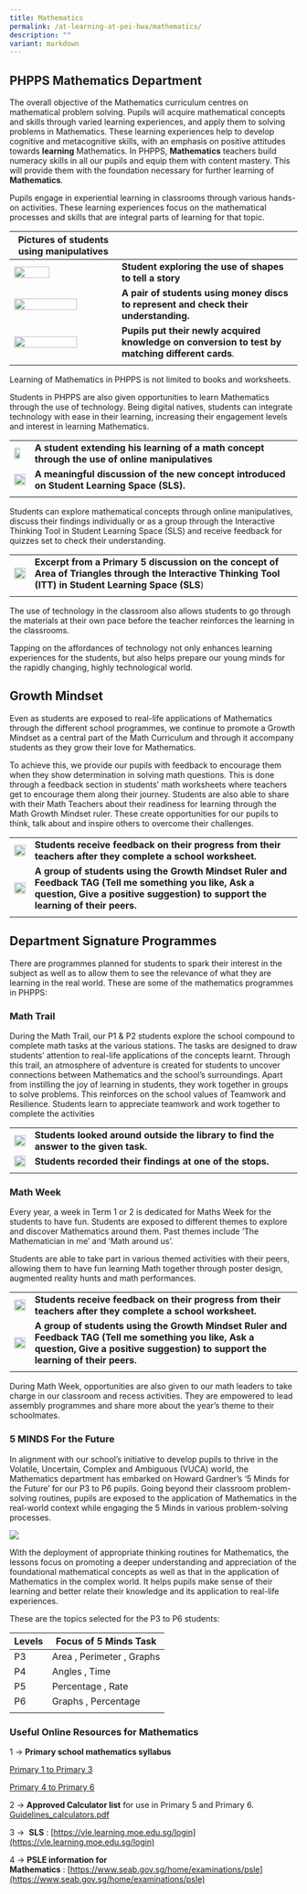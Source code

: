 ```yaml
---
title: Mathematics
permalink: /at-learning-at-pei-hwa/mathematics/
description: ""
variant: markdown
---
```

## PHPPS Mathematics Department

The overall objective of the Mathematics curriculum centres on mathematical problem solving. Pupils will acquire mathematical concepts and skills through varied learning experiences, and apply them to solving problems in Mathematics. These learning experiences help to develop cognitive and metacognitive skills, with an emphasis on positive attitudes towards **learning** Mathematics.  In PHPPS, **Mathematics** teachers build numeracy skills in all our pupils and equip them with content mastery. This will provide them with the foundation necessary for further learning of **Mathematics**.

Pupils engage in experiential learning in classrooms through various hands-on activities. These learning experiences focus on the mathematical processes and skills that are integral parts of learning for that topic. 

   
| **Pictures of students using manipulatives** |  |
| -------- | -------- |
| <img src="/images/ACADEMICS/Mathematics/IMG_6912__1_.jpg" style="width:60%"> | **Student exploring the use of shapes to tell a story** |
| <img src="/images/ACADEMICS/Mathematics/IMG_0431.jpg" style="width:80%"> | **A pair of students using money discs to represent and check their understanding.** |
|<img src="/images/ACADEMICS/Mathematics/math_3.png" style="width:80%"> | **Pupils put their newly acquired knowledge on conversion to test by matching different cards**.|
| |  |

Learning of Mathematics in PHPPS is not limited to books and worksheets.

Students in PHPPS are also given opportunities to learn Mathematics through the use of technology. Being digital natives, students can integrate technology with ease in their learning, increasing their engagement levels and interest in learning Mathematics. 

| |  |
| -------- | -------- |
| <img src="/images/ACADEMICS/Mathematics/IMG_5933.jpg" style="width:70%"> |**A student extending his learning of a math concept through the use of online manipulatives** |
| <img src="/images/ACADEMICS/Mathematics/math_2.png" style="width:100%"> | **A meaningful discussion of the new concept introduced on Student Learning Space (SLS).**  |
| |  |


Students can explore mathematical concepts through online manipulatives, discuss their findings individually or as a group through the Interactive Thinking Tool in Student Learning Space (SLS) and receive feedback for quizzes set to check their understanding. 

| |  |
| -------- | -------- |
| <img src="/images/ACADEMICS/Mathematics/Discussion_on_SLS.png" style="width:100%"> |**Excerpt from a Primary 5 discussion on the concept of Area of Triangles through the Interactive Thinking Tool (ITT) in Student Learning Space (SLS**) |
| | |

The use of technology in the classroom also allows students to go through the materials at their own pace before the teacher reinforces the learning in the classrooms.
 
Tapping on the affordances of technology not only enhances learning experiences for the students, but also helps prepare our young minds for the rapidly changing, highly technological world.


## **Growth Mindset**

Even as students are exposed to real-life applications of Mathematics through the different school programmes, we continue to promote a Growth Mindset as a central part of the Math Curriculum and through it accompany students as they grow their love for Mathematics. 

To achieve this, we provide our pupils with feedback to encourage them when they show determination in solving math questions. This is done through a feedback section in students’ math worksheets where teachers get to encourage them along their journey. Students are also able to share with their Math Teachers about their readiness for learning through the Math Growth Mindset ruler. These create opportunities for our pupils to think, talk about and inspire others to overcome their challenges.

| |  |
| -------- | -------- |
| <img src="/images/ACADEMICS/Mathematics/Sch_worksheet_feedback.jpg" style="width:100%"> |**Students receive feedback on their progress from their teachers after they complete a school worksheet.**   |
| <img src="/images/ACADEMICS/Mathematics/GM_05.jpg" style="width:100%"> |**A group of students using the Growth Mindset Ruler and Feedback TAG (Tell me something you like, Ask a question, Give a positive suggestion) to support the learning of their peers.**   |
| | |


## **Department Signature Programmes**

There are programmes planned for students to spark their interest in the subject as well as to allow them to see the relevance of what they are learning in the real world. These are some of the mathematics programmes in PHPPS:



### **Math Trail**
During the Math Trail, our P1 &amp; P2 students explore the school compound to complete math tasks at the various stations. The tasks are designed to draw students’ attention to real-life applications of the concepts learnt. Through this trail,  an atmosphere of adventure is created for students to uncover connections between Mathematics and the school’s surroundings. Apart from instilling the joy of learning in students, they work together in groups to solve problems. This reinforces on the school values of Teamwork and Resilience. Students learn to appreciate teamwork and work together to complete the activities

| |  |
| -------- | -------- |
| <img src="/images/ACADEMICS/Mathematics/Sch_worksheet_feedback.jpg" style="width:100%"> |**Students looked around outside the library to find the answer to the given task.**   |
| <img src="/images/ACADEMICS/Mathematics/GM_05.jpg" style="width:100%"> |**Students recorded their findings at one of the stops.**   |
| | |


### **Math Week**
Every year, a week in Term 1 or 2 is dedicated for Maths Week for the students to have fun. Students are exposed to different themes to explore and discover Mathematics around them. Past themes include ‘The Mathematician in me’ and ‘Math around us’.

Students are able to take part in various themed activities with their peers, allowing them to have fun learning Math together through poster design, augmented reality hunts and math performances.  

| |  |
| -------- | -------- |
| <img src="/images/ACADEMICS/Mathematics/Sch_worksheet_feedback.jpg" style="width:100%"> |**Students receive feedback on their progress from their teachers after they complete a school worksheet.**   |
| <img src="/images/ACADEMICS/Mathematics/GM_05.jpg" style="width:100%"> |**A group of students using the Growth Mindset Ruler and Feedback TAG (Tell me something you like, Ask a question, Give a positive suggestion) to support the learning of their peers.**   |
| | |

During Math Week, opportunities are also given to our math leaders to take charge in our classroom and recess activities. They are empowered to lead assembly programmes and share more about the year’s theme to their schoolmates. 


### **5 MINDS For the Future**
In alignment with our school’s initiative to develop pupils to thrive in the Volatile, Uncertain, Complex and Ambiguous (VUCA) world, the Mathematics department has embarked on Howard Gardner’s ‘5 Minds for the Future’ for our P3 to P6 pupils. Going beyond their classroom problem-solving routines, pupils are exposed to the application of Mathematics in the real-world context while engaging the 5 Minds in various problem-solving processes. 

![](/images/math%205.png)

With the deployment of appropriate thinking routines for Mathematics, the lessons focus on promoting a deeper understanding and appreciation of the foundational mathematical concepts as well as that in the application of Mathematics in the complex world. It helps pupils make sense of their learning and better relate their knowledge and its application to real-life experiences. 

These are the topics selected for the P3 to P6 students:

| Levels | Focus of 5 Minds Task  |
| -------- | -------- |
| P3     | Area , Perimeter ,   Graphs   |
| P4     | Angles , Time     | 
| P5     | Percentage , Rate   | 
| P6     | Graphs , Percentage    | 
|    |     |



 

### **Useful Online Resources for Mathematics**

1&nbsp;→&nbsp;**Primary school mathematics syllabus**

[Primary 1 to Primary 3](https://www.moe.gov.sg/-/media/files/primary/mathematics_syllabus_primary_1_to_6.pdf)

[Primary 4 to Primary 6](https://www.moe.gov.sg/-/media/files/syllabus/2021-pri-mathematics-1-to-3.ashx)

  

2&nbsp;→&nbsp;**Approved Calculator list**&nbsp;for use in Primary 5 and Primary 6. 
[Guidelines_calculators.pdf](https://www.seab.gov.sg/docs/default-source/documents/guidelines_calculators.pdf?sfvrsn=d1864e5_8)&nbsp;  

  

3&nbsp;→&nbsp;&nbsp;**SLS**&nbsp;:&nbsp;[https://vle.learning.moe.edu.sg/login](https://vle.learning.moe.edu.sg/login)

  

4 →&nbsp;**PSLE information for Mathematics**&nbsp;:&nbsp;[https://www.seab.gov.sg/home/examinations/psle](https://www.seab.gov.sg/home/examinations/psle)